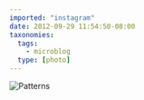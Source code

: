 ```yaml
---
imported: "instagram"
date: 2012-09-29 11:54:50-08:00
taxonomies:
  tags:
    - microblog
  type: [photo]
---
```

![Patterns](/media/images/photos/2012/09/cfd54a44e86137d2abd1e5d4d0d6d2c1.jpg)


